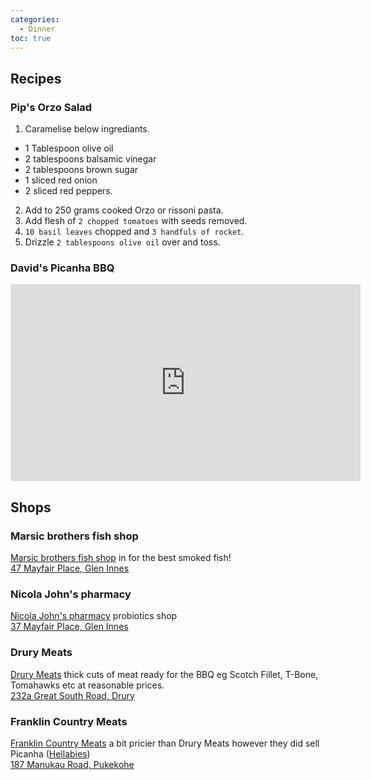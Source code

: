 ```yaml
---
categories:
  - Dinner
toc: true
---
```


## Recipes

### Pip's Orzo Salad

1. Caramelise below ingrediants. 

* 1 Tablespoon olive oil
* 2 tablespoons balsamic vinegar
* 2 tablespoons brown sugar
* 1 sliced red onion
* 2 sliced red peppers. 

2. Add to 250 grams cooked Orzo or rissoni pasta.
3. Add flesh of `2 chopped tomatoes` with seeds removed.
4. `10 basil leaves` chopped and `3 handfuls of rocket`.
5. Drizzle `2 tablespoons olive oil` over and toss.

### David's Picanha BBQ

<iframe width="560" height="315" src="https://www.youtube.com/embed/cTnLkUR5nVY?si=zcngUqZwxoThY0g7" title="YouTube video player" frameborder="0" allow="accelerometer; autoplay; clipboard-write; encrypted-media; gyroscope; picture-in-picture; web-share" referrerpolicy="strict-origin-when-cross-origin" allowfullscreen></iframe>

## Shops

### Marsic brothers fish shop

[Marsic brothers fish shop](https://www.facebook.com/MarsicFishShop/) in for the best smoked fish!<br/>
[47 Mayfair Place, Glen Innes](https://maps.app.goo.gl/X9tWnJeMtZuRGzMJ9)

### Nicola John's pharmacy 

[Nicola John's pharmacy](https://www.probiotics.co.nz/index.php?route=common/home) probiotics shop<br/>
[37 Mayfair Place, Glen Innes](https://maps.app.goo.gl/N4bpPSjXy4uoU1h87)

### Drury Meats

[Drury Meats](https://www.drurymeats.co.nz/) thick cuts of meat ready for the BBQ eg Scotch Fillet, T-Bone, Tomahawks etc at reasonable prices.<br/>
[232a Great South Road, Drury](https://maps.app.goo.gl/JjCE4FuNXzk4dfXf7)

### Franklin Country Meats

[Franklin Country Meats](https://franklincountrymeats.com/) a bit pricier than Drury Meats however they did sell Picanha ([Hellabies](https://wilsonhellaby.co.nz/))<br/>
[187 Manukau Road, Pukekohe](https://maps.app.goo.gl/fhaUfVig8HXrC7JE8)

